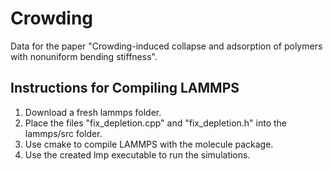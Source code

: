 # Crowding

Data for the paper "Crowding-induced collapse and adsorption of polymers with nonuniform bending stiffness".



## Instructions for Compiling LAMMPS 

1. Download a fresh lammps folder. 
2. Place the files "fix_depletion.cpp" and "fix_depletion.h" into the lammps/src folder.
3. Use cmake to compile LAMMPS with the molecule package. 
4. Use the created lmp executable to run the simulations. 

